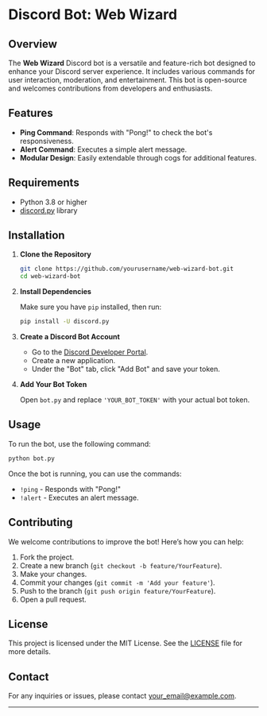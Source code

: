 
# Discord Bot: Web Wizard

## Overview

The **Web Wizard** Discord bot is a versatile and feature-rich bot designed to enhance your Discord server experience. It includes various commands for user interaction, moderation, and entertainment. This bot is open-source and welcomes contributions from developers and enthusiasts.

## Features

- **Ping Command**: Responds with "Pong!" to check the bot's responsiveness.
- **Alert Command**: Executes a simple alert message.
- **Modular Design**: Easily extendable through cogs for additional features.

## Requirements

- Python 3.8 or higher
- [discord.py](https://discordpy.readthedocs.io/en/stable/) library

## Installation

1. **Clone the Repository**

   ```bash
   git clone https://github.com/yourusername/web-wizard-bot.git
   cd web-wizard-bot
   ```

2. **Install Dependencies**

   Make sure you have `pip` installed, then run:

   ```bash
   pip install -U discord.py
   ```

3. **Create a Discord Bot Account**

   - Go to the [Discord Developer Portal](https://discord.com/developers/applications).
   - Create a new application.
   - Under the "Bot" tab, click "Add Bot" and save your token.

4. **Add Your Bot Token**

   Open `bot.py` and replace `'YOUR_BOT_TOKEN'` with your actual bot token.

## Usage

To run the bot, use the following command:

```bash
python bot.py
```

Once the bot is running, you can use the commands:
- `!ping` - Responds with "Pong!"
- `!alert` - Executes an alert message.

## Contributing

We welcome contributions to improve the bot! Here’s how you can help:

1. Fork the project.
2. Create a new branch (`git checkout -b feature/YourFeature`).
3. Make your changes.
4. Commit your changes (`git commit -m 'Add your feature'`).
5. Push to the branch (`git push origin feature/YourFeature`).
6. Open a pull request.

## License

This project is licensed under the MIT License. See the [LICENSE](LICENSE) file for more details.

## Contact

For any inquiries or issues, please contact [your_email@example.com](mailto:your_email@example.com).

---


